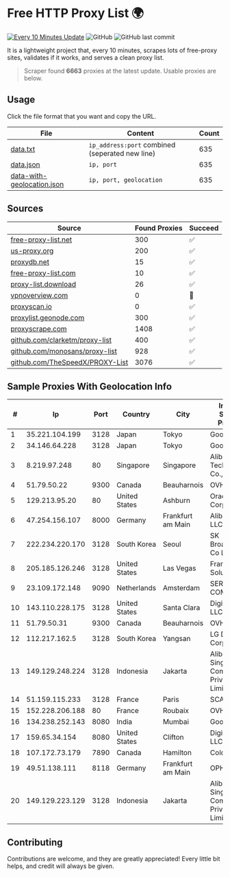 
# Free HTTP Proxy List 🌍

[![Every 10 Minutes Update](https://github.com/mertguvencli/http-proxy-list/actions/workflows/main.yml/badge.svg?branch=main)](https://github.com/mertguvencli/http-proxy-list/actions/workflows/main.yml)
![GitHub](https://img.shields.io/github/license/mertguvencli/http-proxy-list)
![GitHub last commit](https://img.shields.io/github/last-commit/mertguvencli/http-proxy-list)

It is a lightweight project that, every 10 minutes, scrapes lots of free-proxy sites, validates if it works, and serves a clean proxy list.


> Scraper found **6663** proxies at the latest update. Usable proxies are below.

## Usage

Click the file format that you want and copy the URL.


|File|Content|Count|
|----|-------|-----|
|[data.txt](https://raw.githubusercontent.com/mertguvencli/http-proxy-list/main/proxy-list/data.txt)|`ip_address:port` combined (seperated new line)|635|
|[data.json](https://raw.githubusercontent.com/mertguvencli/http-proxy-list/main/proxy-list/data.json)|`ip, port`|635|
|[data-with-geolocation.json](https://raw.githubusercontent.com/mertguvencli/http-proxy-list/main/proxy-list/data-with-geolocation.json)|`ip, port, geolocation`|635|

## Sources

|Source|Found Proxies|Succeed|
|------|-------------|-------|
|[free-proxy-list.net](https://free-proxy-list.net)|300|✅|
|[us-proxy.org](https://www.us-proxy.org)|200|✅|
|[proxydb.net](http://proxydb.net)|15|✅|
|[free-proxy-list.com](https://free-proxy-list.com/?page=&port=&type%5B%5D=http&type%5B%5D=https&up_time=0&search=Search)|10|✅|
|[proxy-list.download](https://www.proxy-list.download/HTTP)|26|✅|
|[vpnoverview.com](https://vpnoverview.com/privacy/anonymous-browsing/free-proxy-servers)|0|🚫|
|[proxyscan.io](https://www.proxyscan.io)|0|✅|
|[proxylist.geonode.com](https://proxylist.geonode.com/api/proxy-list?limit=300&page=1&sort_by=lastChecked&sort_type=desc&protocols=http,https)|300|✅|
|[proxyscrape.com](https://api.proxyscrape.com/v2/?request=displayproxies&protocol=http&timeout=10000&country=all&ssl=all&anonymity=all)|1408|✅|
|[github.com/clarketm/proxy-list](https://raw.githubusercontent.com/clarketm/proxy-list/master/proxy-list-raw.txt)|400|✅|
|[github.com/monosans/proxy-list](https://raw.githubusercontent.com/monosans/proxy-list/main/proxies/http.txt)|928|✅|
|[github.com/TheSpeedX/PROXY-List](https://raw.githubusercontent.com/TheSpeedX/PROXY-List/master/http.txt)|3076|✅|


## Sample Proxies With Geolocation Info

|#|Ip|Port|Country|City|Internet Service Provider|
|-|--|----|-------|----|-------------------------|
|1|35.221.104.199|3128|Japan|Tokyo|Google LLC|
|2|34.146.64.228|3128|Japan|Tokyo|Google LLC|
|3|8.219.97.248|80|Singapore|Singapore|Alibaba (US) Technology Co., Ltd.|
|4|51.79.50.22|9300|Canada|Beauharnois|OVH SAS|
|5|129.213.95.20|80|United States|Ashburn|Oracle Corporation|
|6|47.254.156.107|8000|Germany|Frankfurt am Main|Alibaba.com LLC|
|7|222.234.220.170|3128|South Korea|Seoul|SK Broadband Co Ltd|
|8|205.185.126.246|3128|United States|Las Vegas|FranTech Solutions|
|9|23.109.172.148|9090|Netherlands|Amsterdam|SERVERS-COM|
|10|143.110.228.175|3128|United States|Santa Clara|DigitalOcean, LLC|
|11|51.79.50.31|9300|Canada|Beauharnois|OVH SAS|
|12|112.217.162.5|3128|South Korea|Yangsan|LG DACOM Corporation|
|13|149.129.248.224|3128|Indonesia|Jakarta|Alibaba.com Singapore E-Commerce Private Limited|
|14|51.159.115.233|3128|France|Paris|SCALEWAY|
|15|152.228.206.188|80|France|Roubaix|OVH SAS|
|16|134.238.252.143|8080|India|Mumbai|Google LLC|
|17|159.65.34.154|8080|United States|Clifton|DigitalOcean, LLC|
|18|107.172.73.179|7890|Canada|Hamilton|ColoCrossing|
|19|49.51.138.111|8118|Germany|Frankfurt am Main|OPHL|
|20|149.129.223.129|3128|Indonesia|Jakarta|Alibaba.com Singapore E-Commerce Private Limited|



## Contributing

Contributions are welcome, and they are greatly appreciated! Every
little bit helps, and credit will always be given.

